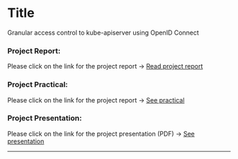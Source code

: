 # Title

Granular access control to kube-apiserver using OpenID Connect 


### Project Report:

Please click on the link for the project report → <a href="https://github.com/dikshita-git/Research-Project/wiki/Project-Report">Read project report</a>


### Project Practical:

Please click on the link for the project report → <a href="https://github.com/dikshita-git/Research-Project/tree/main/OpenIDconnect_practical">See practical</a>


### Project Presentation:

Please click on the link for the project presentation (PDF) → <a href="https://github.com/dikshita-git/Research-Project/tree/main/Presentations">See presentation</a>




--------------------------------------------------------


